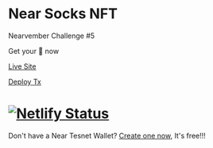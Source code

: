 Near Socks NFT
==================
Nearvember Challenge #5 

Get your 🧦 now

[Live Site](https://near-socks.netlify.app/)

[Deploy Tx](https://explorer.testnet.near.org/transactions/GHGFA1T2ZHVdxppT1QjBkdqwfE3Jhbyw6MMJ59JvzqrN)

[![Netlify Status](https://api.netlify.com/api/v1/badges/79ce782d-f4f6-4eb3-a321-450e2a7606f9/deploy-status)](https://app.netlify.com/sites/near-socks/deploys)
==================
Don't have a Near Tesnet Wallet? [Create one now](https://wallet.testnet.near.org/), It's free!!!
